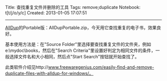 Title: 查找重复文件并删除的工具
Tags: remove;duplicate
Notebook: t[t/j/o/y/c]
Created: 2013-01-05 17:07:51

------

[AllDup](http://www.alldup.de/alldup_help/alldup.htm)的Portable版：AllDupPortable.zip，今天用它查找重复的电子书，效果良好。

 

基本使用方法是：在"Source Folder"里选择要查找重复文件的文件夹，例如e:\mydoc\books，然后在"Search Criteria"里设置好判定为相同文件的条件，一般选择文件名和大小相同，然后点"Start Search"按钮就开始查找了。

 

此类软件介绍见http://www.freewaregenius.com/easily-find-and-remove-duplicate-files-with-alldup-for-windows/。